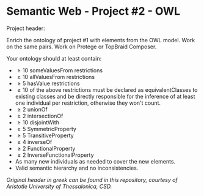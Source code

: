 # Semantic Web - Project #2 - OWL

Project header:

Enrich the ontology of project #1 with elements from the OWL model. Work on the same pairs. Work on Protege or TopBraid Composer.

Your ontology should at least contain:
* $\geq 10$ someValuesFrom restrictions
* $\geq 10$ allValuesFrom restrictions
* $\geq 5$ hasValue restrictions
* $\geq 10$ of the above restrictions must be declared as equivalentClasses to existing classes and
  be directly responsible for the inference of at least one individual per restriction, otherwise
  they won't count.
* $\geq 2$ unionOf
* $\geq 2$ intersectionOf
* $\geq 10$ disjointWith
* $\geq 5$ SymmetricProperty
* $\geq 5$ TransitiveProperty
* $\geq 4$ inverseOf
* $\geq 2$ FunctionalProperty
* $\geq 2$ InverseFunctionalProperty
* As many new individuals as needed to cover the new elements.
* Valid semantic hierarchy and no inconsistencies.

*Original header in greek can be found in this repository, courtesy of Aristotle University of Thessalonica, CSD.* 
